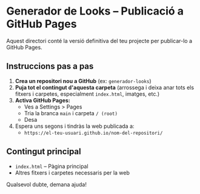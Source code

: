 # Generador de Looks – Publicació a GitHub Pages

Aquest directori conté la versió definitiva del teu projecte per publicar-lo a GitHub Pages.

## Instruccions pas a pas

1. **Crea un repositori nou a GitHub** (ex: `generador-looks`)
2. **Puja tot el contingut d'aquesta carpeta** (arrossega i deixa anar tots els fitxers i carpetes, especialment `index.html`, imatges, etc.)
3. **Activa GitHub Pages:**
   - Ves a Settings > Pages
   - Tria la branca `main` i carpeta `/ (root)`
   - Desa
4. Espera uns segons i tindràs la web publicada a:
   - `https://el-teu-usuari.github.io/nom-del-repositori/`

## Contingut principal
- `index.html` – Pàgina principal
- Altres fitxers i carpetes necessaris per la web

Qualsevol dubte, demana ajuda!
